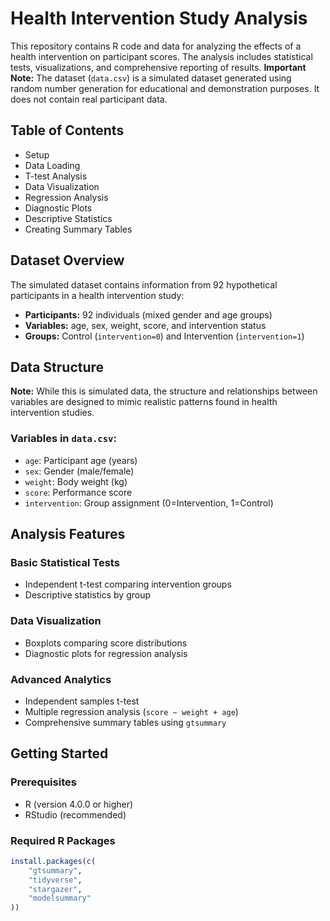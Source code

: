 # Health Intervention Study Analysis

This repository contains R code and data for analyzing the effects of a health intervention on participant scores. The analysis includes statistical tests, visualizations, and comprehensive reporting of results.
**Important Note:** The dataset (`data.csv`) is a simulated dataset generated using random number generation for educational and demonstration purposes. It does not contain real participant data.



## Table of Contents

- Setup
- Data Loading
- T-test Analysis
- Data Visualization
- Regression Analysis
- Diagnostic Plots
- Descriptive Statistics
- Creating Summary Tables


## Dataset Overview


The simulated dataset contains information from 92 hypothetical participants in a health intervention study:

- **Participants:** 92 individuals (mixed gender and age groups)
- **Variables:** age, sex, weight, score, and intervention status
- **Groups:** Control (`intervention=0`) and Intervention (`intervention=1`)

## Data Structure

**Note:** While this is simulated data, the structure and relationships between variables are designed to mimic realistic patterns found in health intervention studies.

### Variables in `data.csv`:
- `age`: Participant age (years)
- `sex`: Gender (male/female)
- `weight`: Body weight (kg)
- `score`: Performance score 
- `intervention`: Group assignment (0=Intervention, 1=Control)

## Analysis Features

### Basic Statistical Tests
- Independent t-test comparing intervention groups
- Descriptive statistics by group

### Data Visualization
- Boxplots comparing score distributions
- Diagnostic plots for regression analysis

### Advanced Analytics
- Independent samples t-test
- Multiple regression analysis (`score ~ weight + age`)
- Comprehensive summary tables using `gtsummary`

## Getting Started

### Prerequisites
- R (version 4.0.0 or higher)
- RStudio (recommended)

### Required R Packages
```r
install.packages(c(
    "gtsummary",
    "tidyverse",
    "stargazer",
    "modelsummary"
))
